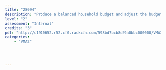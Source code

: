 ```yaml
---
title: "28094"
description: "Produce a balanced household budget and adjust the budget to reflect changing financial circumstances"
level: "2"
assessment: "Internal"
credits: "3"
pdf: "http://c1940652.r52.cf0.rackcdn.com/598bd7bcb8d39a0bbc000000/VMA2-28094.pdf"
categories:
    - "VMA2"
    
    
    
    
---
```

